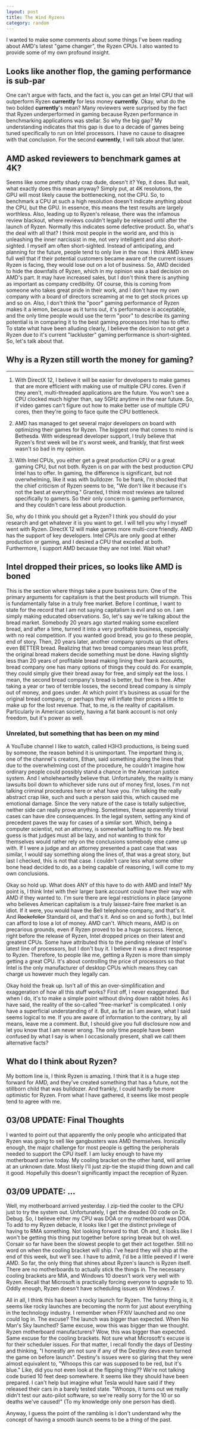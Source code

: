 ```yaml
---
layout: post
title: The Wind Ryzens
category: random
---
```


I wanted to make some comments about some things I've been reading about AMD's
latest "game changer", the Ryzen CPUs. I also wanted to provide some of my own
profound insight.

## Looks like another flop, the gaming performance is sub-par
One can't argue with facts, and the fact is, you can get an Intel CPU that will
outperform Ryzen **currently** for less money **currently**. Okay, what do the
two bolded **currently**'s mean? Many reviewers were surprised by the fact that
Ryzen underperformed in gaming because Ryzen performance in benchmarking
applications was stellar. So why the big gap? My understanding indicates that
this gap is due to a decade of games being tuned specifically to run on Intel
processors. I have no cause to disagree with that conclusion. For the second
**currently**, I will talk about that later.

## AMD asked reviewers to benchmark games at 4K?
Seems like some pretty shady crap dude, doesn't it? Yep, it does. But wait, what
exactly does this mean anyway? Simply put, at 4K resolutions, the GPU will most
likely cause the bottlenecking, not the CPU. So, to benchmark a CPU at such a
high resolution doesn't indicate anything about the CPU, but the GPU. In essence,
this means the test results are largely worthless. Also, leading up to Ryzen's
release, there was the infamous review blackout, where reviews couldn't legally
be released until after the launch of Ryzen. Normally this indicates some
defective product. So, what's the deal with all that? I think most people in the
world are, and this is unleashing the inner narcissist in me, not very
intelligent and also short-sighted. I myself am often short-sighted. Instead of
anticipating, and planning for the future, people tend to only live in the now.
I think AMD knew full well that if their potential customers became aware of the
current issues Ryzen is facing, they would lose out on a lot of business. So,
AMD decided to hide the downfalls of Ryzen, which in my opinion was a bad
decision on AMD's part. It may have increased sales, but I don't think there is
anything as important as company credibility. Of course, this is coming from
someone who takes great pride in their work, and I don't have my own company
with a board of directors screaming at me to get stock prices up and so on.
Also, I don't think the "poor" gaming performance of Ryzen makes it a lemon,
because as it turns out, it's performance is acceptable, and the only time
people would use the term "poor" to describe its gaming potential is in
comparing it to the best gaming processors Intel has to offer. To state what
have been alluding clearly, I believe the decision to not get a Ryzen due to
it's current "lackluster" gaming performance is short-sighted. So, let's talk
about that.

## Why is a Ryzen still worth the money for gaming?
------------------------------------------------
1. With DirectX 12, I believe it will be easier for developers to make games
that are more efficient with making use of multiple CPU cores. Even if they
aren't, multi-threaded applications are the future. You won't see a CPU clocked
much higher than, say 5GHz anytime in the near future. So, if video games can't
figure out how to make better use of multiple CPU cores, then they're going to
face quite the CPU bottleneck.

2. AMD has managed to get several major developers on board with optimizing
their games for Ryzen. The biggest one that comes to mind is Bethesda. With
widespread developer support, I truly believe that Ryzen's first week will be
it's worst week, and frankly, that first week wasn't so bad in my opinion.

3. With Intel CPUs, you either get a great production CPU or a great gaming CPU,
but not both. Ryzen is on par with the best production CPU Intel has to offer.
In gaming, the difference is significant, but not overwhelming, like it was with
bulldozer. To be frank, I'm shocked that the chief criticism of Ryzen seems to
be, "We don't like it because it's not the best at everything." Granted, I think
most reviews are tailored specifically to gamers. So their only concern is
gaming performance, and they couldn't care less about production.

So, why do I think you should get a Ryzen? I think you should do your research
and get whatever it is you want to get. I will tell you why I myself went with
Ryzen. DirectX 12 will make games more multi-core friendly. AMD has the support
of key developers. Intel CPUs are only good at either production or gaming, and
I desired a CPU that excelled at both. Furthermore, I support AMD because they
are not Intel. Wait what?

## Intel dropped their prices, so looks like AMD is boned
This is the section where things take a pure business turn. One of the primary
arguments for capitalism is that the best products will triumph. This is
fundamentally false in a truly free market. Before I continue, I want to state
for the record that I am not saying capitalism is evil and so on. I am simply
making educated observations. So, let's say we're talking about the bread
market. Somebody 20 years ago started making some excellent bread, and after
a time, turned it into a very profitable business, especially with no real
competition. If you wanted good bread, you go to these people, end of story.
Then, 20 years later, another company sprouts up that offers even BETTER bread.
Realizing that two bread companies mean less profit, the original bread makers
decide something must be done. Having slightly less than 20 years of profitable
bread making lining their bank accounts, bread company one has many options of
things they could do. For example, they could simply give their bread away for
free, and simply eat the loss. I mean, the second bread company's bread is
better, but free is free. After taking a year or two of terrible losses, the
second bread company is simply out of money, and goes under. At which point
it's business as usual for the original bread company, or perhaps they will
inflate their prices a little to make up for the lost revenue. That, to me,
is the reality of capitalism. Particularly in American society, having a fat
bank account is not only freedom, but it's power as well.

### Unrelated, but something that has been on my mind
A YouTube channel I like to watch, called H3H3 productions, is being sued by
someone, the reason behind it is unimportant. The important thing is, one of the
channel's creators, Ethan, said something along the lines that due to the
overwhelming cost of the procedure, he couldn't imagine how ordinary people
could possibly stand a chance in the American justice system. And I
wholeheartedly believe that. Unfortunately, the reality is many lawsuits boil
down to whichever side runs out of money first, loses. I'm not talking criminal
procedures here or what have you. I'm talking the really abstract crap like,
such and such a person said this, which caused me emotional damage. Since the
very nature of the case is totally subjective, neither side can really prove
anything. Sometimes, these apparently trivial cases can have dire consequences.
In the legal system, setting any kind of precedent paves the way for cases of
a similar sort. Which, being a computer scientist, not an attorney, is somewhat
baffling to me. My best guess is that judges must all be lazy, and not wanting
to think for themselves would rather rely on the conclusions somebody else came
up with. If I were a judge and an attorney presented a past case that was
similar, I would say something along the lines of, that was a great story, but
last I checked, this is not that case. I couldn't care less what some other
bone head decided to do, as a being capable of reasoning, I will come to my own
conclusions.

Okay so hold up. What does ANY of this have to do with AMD and Intel? My point
is, I think Intel with their larger bank account could have their way with AMD
if they wanted to. I'm sure there are legal restrictions in place (anyone who
believes American capitalism is a truly laissez-faire free market is an idiot.
If it were, you would have the Bell telephone company, and that's it. And
~~Rockefeller~~ Standard oil, and that's it. And so on and so forth.), but Intel
can afford to lose a lot of money. AMD can't. Which means, AMD is on precarious
grounds, even if Ryzen proved to be a huge success. Hence, right before the
release of Ryzen, Intel dropped prices on their latest and greatest CPUs. Some
have attributed this to the pending release of Intel's latest line of
processors, but I don't buy it. I believe it was a direct response to Ryzen.
Therefore, to people like me, getting a Ryzen is more than simply getting a
great CPU. It's about controlling the price of processors so that Intel is the
only manufacturer of desktop CPUs which means they can charge us however much
they legally can.

Okay hold the freak up. Isn't all of this an over-simplification and exaggeration
of how all this stuff works? First off, I never exaggerated. But when I do, it's
to make a simple point without diving down rabbit holes. As I have said, the
reality of the so-called "free-market" is complicated. I only have a superficial
understanding of it. But, as far as I am aware, what I said seems logical to me.
If you are aware of information to the contrary, by all means, leave me a comment.
But, I should give you full disclosure now and let you know that I am never wrong.
The only time people have been confused by what I say is when I occasionally
present, shall we call them alternative facts?

## What do I think about Ryzen?
My bottom line is, I think Ryzen is amazing. I think that it is a huge step
forward for AMD, and they've created something that has a future, not the
stillborn child that was bulldozer. And frankly, I could hardly be more
optimistic for Ryzen. From what I have gathered, it seems like most people tend
to agree with me.

## 03/08 UPDATE: Final Thoughts
I wanted to point out that apparently the only people who anticipated that Ryzen
was going to sell like gangbusters was AMD themselves. Ironically enough, the
major challenge for most people is getting the peripherals needed to support the
CPU itself. I am lucky enough to have my motherboard arrive today. My cooling
bracket on the other hand, will arrive at an unknown date. Most likely I'll just
zip-tie the stupid thing down and call it good. Hopefully this doesn't
significantly impact the reception of Ryzen.

## 03/09 UPDATE: ...
Well, my motherboard arrived yesterday. I zip-tied the cooler to the CPU just to
try the system out. Unfortunately, I get the dreaded 00 code on Dr. Debug. So,
I believe either my CPU was DOA or my motherboard was DOA. To add to my Ryzen
debacle, it looks like I get the distinct privilege of having to RMA something.
Not looking forward to that. Oh and, it looks like I won't be getting this thing
put together before spring break but oh well. Corsair so far have been the
slowest people to get their act together. Still no word on when the cooling
bracket will ship. I've heard they will ship at the end of this week, but we'll
see. I have to admit, I'd be a little peeved if I were AMD. So far, the only
thing that shines about Ryzen's launch is Ryzen itself. There are no
motherboards to actually stick the things in. The necessary cooling brackets are
MIA, and Windows 10 doesn't work very well with Ryzen. Recall that Microsoft is
practically forcing everyone to upgrade to 10. Oddly enough, Ryzen doesn't have
scheduling issues on Windows 7.

All in all, I think this has been a rocky launch for Ryzen. The funny thing is,
it seems like rocky launches are becoming the norm for just about everything in
the technology industry. I remember when FFXIV launched and no one could log in.
The excuse? The launch was bigger than expected. When No Man's Sky launched?
Same excuse, wow this was bigger than we thought. Ryzen motherboard
manufacturers? Wow, this was bigger than expected. Same excuse for the cooling
brackets. Not sure what Microsoft's excuse is for their scheduler issues. For
that matter, I recall fondly the days of Destiny and thinking, "I honestly am
not sure if any of the Destiny devs even turned the game on before launch".
Destiny's issues were so glaring that they were almost equivalent to, "Whoops
this car was supposed to be red, but it's blue." Like, did you not even look at
the flipping thing?? We're not talking code buried 10 feet deep somewhere. It
seems like they should have been prepared. I can't help but imagine what Tesla
would have said if they released their cars in a barely tested state. "Whoops,
it turns out we really didn't test our auto-pilot software, so we're really
sorry for the 10 or so deaths we've caused!" (To my knowledge only one person
has died).

Anyway, I guess the point of the rambling is I don't understand why the concept
of having a smooth launch seems to be a thing of the past.
